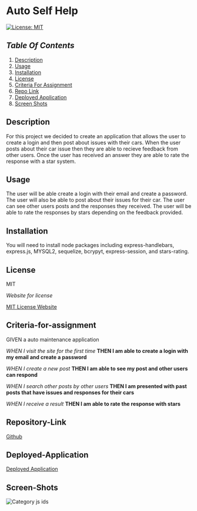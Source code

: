 
# Auto Self Help


[![License: MIT](https://img.shields.io/badge/License-MIT-yellow.svg)](https://opensource.org/licenses/MIT)

## _Table Of Contents_

1. [Description](#description)
2. [Usage](#usage)
3. [Installation](#installation)
4. [License](#license)
5. [Criteria For Assignment](#criteria-for-assignment)
6. [Repo Link](#repository-link)
7. [Deployed Application](#deployed-application)
8. [Screen Shots](#screen-shots)

## Description

For this project we decided to create an application that allows the user to create a login and then post about issues with their cars. When the user posts about their car issue then they are able to recieve feedback from other users. Once the user has received an answer they are able to rate the response with a star system.

## Usage

The user will be able create a login with their email and create a password. The user will also be able to post about their issues for their car. The user can see other users posts and the responses they received. The user will be able to rate the responses by stars depending on the feedback provided.

## Installation

You will need to install node packages including express-handlebars, express.js, MYSQL2, sequelize, bcrypyt, express-session, and stars-rating.

## License

MIT

_Website for license_

[MIT License Website](https://mit-license.org/)

## Criteria-for-assignment

GIVEN a auto maintenance application

_WHEN I visit the site for the first time_
**THEN I am able to create a login with my email and create a password**

*WHEN I create a new post*
**THEN I am able to see my post and other users can respond**

*WHEN I search other posts by other users*
**THEN I am presented with past posts that have issues and responses for their cars**

*WHEN I receive a result*
**THEN I am able to rate the response with stars**

## Repository-Link

[Github](https://github.com/PintoDrop/autoselfhelp)

## Deployed-Application

[Deployed Application]()

## Screen-Shots

![Category js ids]()
